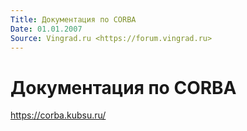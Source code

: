 ```yaml
---
Title: Документация по CORBA
Date: 01.01.2007
Source: Vingrad.ru <https://forum.vingrad.ru>
---
```



Документация по CORBA
=====================

<https://corba.kubsu.ru/>

